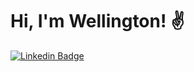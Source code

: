 
# Hi, I'm Wellington! :v:

  
  [![Linkedin Badge](https://img.shields.io/badge/-LinkedIn-blue?style=flat-square&logo=Linkedin&logoColor=white&link=https://www.linkedin.com/in/wellington-gon%C3%A7alves-b44118199/)](https://www.linkedin.com/in/wellington-gon%C3%A7alves-b44118199/)


  
  
  
